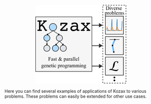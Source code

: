 <div align="center">
  <img src="../../figures/applications.png" width="300">
</div>

Here you can find several examples of applications of Kozax to various problems. These problems can easily be extended for other use cases.